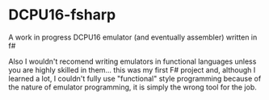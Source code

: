# DCPU16-fsharp

A work in progress DCPU16 emulator (and eventually assembler) written in f#

Also I wouldn't recomend writing emulators in functional languages unless you are highly skilled in them...
this was my first F# project and, although I learned a lot, I couldn't fully use "functional" style programming
because of the nature of emulator programming, it is simply the wrong tool for the job.
